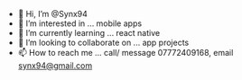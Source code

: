 - 👋 Hi, I’m @Synx94
- 👀 I’m interested in ... mobile apps 
- 🌱 I’m currently learning ... react native 
- 💞️ I’m looking to collaborate on ... app projects 
- 📫 How to reach me ... call/ message 07772409168, email synx94@gmail.com

<!---
Synx94/Synx94 is a ✨ special ✨ repository because its `README.md` (this file) appears on your GitHub profile.
You can click the Preview link to take a look at your changes.
--->
